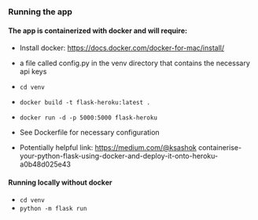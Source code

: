 ### Running the app

#### The app is containerized with docker and will require:

* Install docker: https://docs.docker.com/docker-for-mac/install/

* a file called config.py in the venv directory that contains the necessary api keys

* ``` cd venv ```

* ``` docker build -t flask-heroku:latest . ```

* ``` docker run -d -p 5000:5000 flask-heroku ```

* See Dockerfile for necessary configuration

* Potentially helpful link: https://medium.com/@ksashok containerise-your-python-flask-using-docker-and-deploy-it-onto-heroku-a0b48d025e43


#### Running locally without docker

* ``` cd venv ```
* ``` python -m flask run ```